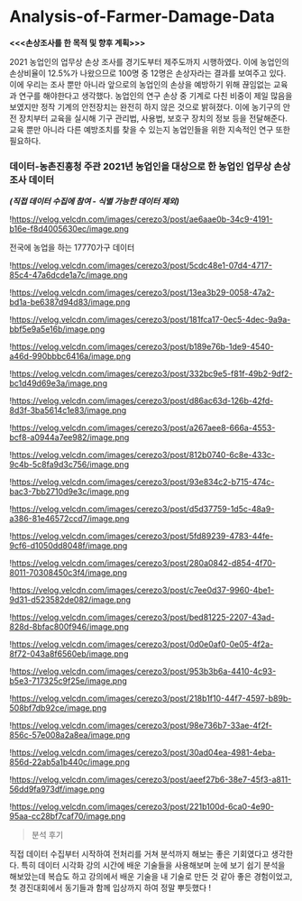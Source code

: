 # Analysis-of-Farmer-Damage-Data

**<<<손상조사를 한 목적 및 향후 계획>>>**

2021 농업인의 업무상 손상 조사를 경기도부터 제주도까지 시행하였다. 이에 농업인의 손상비율이 12.5%가 나왔으므로
100명 중 12명은 손상자라는 결과를 보여주고 있다. 이에 우리는 조사 뿐만 아니라 앞으로의 농업인의 손상을 예방하기 위해 끊임없는 교육과 연구를 해야한다고 생각했다. 
농업인의 연구 손상 중 기계로 다친 비중이 제일 많음을 보였지만 정작 기계의 안전장치는  완전히 하지 않은 것으로 밝혀졌다. 이에 농기구의 안전 장치부터 교육을 실시해 기구 관리법, 사용법, 보호구 장치의 정보 등을 전달해준다.
교육 뿐만 아니라 다른 예방조치를 찾을 수 있는지 농업인들을 위한 지속적인 연구 또한 필요하다.


### 데이터-농촌진흥청 주관 2021년 농업인을 대상으로 한 농업인 업무상 손상 조사 데이터

***(직접 데이터 수집에 참여 - 식별 가능한 데이터 제외)***

!https://velog.velcdn.com/images/cerezo3/post/ae6aae0b-34c9-4191-b16e-f8d4005630ec/image.png

전국에 농업을 하는 17770가구 데이터

!https://velog.velcdn.com/images/cerezo3/post/5cdc48e1-07d4-4717-85c4-47a6dcde1a7c/image.png

!https://velog.velcdn.com/images/cerezo3/post/13ea3b29-0058-47a2-bd1a-be6387d94d83/image.png

!https://velog.velcdn.com/images/cerezo3/post/181fca17-0ec5-4dec-9a9a-bbf5e9a5e16b/image.png

!https://velog.velcdn.com/images/cerezo3/post/b189e76b-1de9-4540-a46d-990bbbc6416a/image.png

!https://velog.velcdn.com/images/cerezo3/post/332bc9e5-f81f-49b2-9df2-bc1d49d69e3a/image.png

!https://velog.velcdn.com/images/cerezo3/post/d86ac63d-126b-42fd-8d3f-3ba5614c1e83/image.png

!https://velog.velcdn.com/images/cerezo3/post/a267aee8-666a-4553-bcf8-a0944a7ee982/image.png

!https://velog.velcdn.com/images/cerezo3/post/812b0740-6c8e-433c-9c4b-5c8fa9d3c756/image.png

!https://velog.velcdn.com/images/cerezo3/post/93e834c2-b715-474c-bac3-7bb2710d9e3c/image.png

!https://velog.velcdn.com/images/cerezo3/post/d5d37759-1d5c-48a9-a386-81e46572ccd7/image.png

!https://velog.velcdn.com/images/cerezo3/post/5fd89239-4783-44fe-9cf6-d1050dd8048f/image.png

!https://velog.velcdn.com/images/cerezo3/post/280a0842-d854-4f70-8011-70308450c3f4/image.png

!https://velog.velcdn.com/images/cerezo3/post/c7ee0d37-9960-4be1-9d31-d523582de082/image.png

!https://velog.velcdn.com/images/cerezo3/post/bed81225-2207-43ad-828d-8bfac800f946/image.png

!https://velog.velcdn.com/images/cerezo3/post/0d0e0af0-0e05-4f2a-8f72-043a8f6560eb/image.png

!https://velog.velcdn.com/images/cerezo3/post/953b3b6a-4410-4c93-b5e3-717325c9f25e/image.png

!https://velog.velcdn.com/images/cerezo3/post/218b1f10-44f7-4597-b89b-508bf7db92ce/image.png

!https://velog.velcdn.com/images/cerezo3/post/98e736b7-33ae-4f2f-856c-57e008a2a8ea/image.png

!https://velog.velcdn.com/images/cerezo3/post/30ad04ea-4981-4eba-856d-22ab5a1b440c/image.png

!https://velog.velcdn.com/images/cerezo3/post/aeef27b6-38e7-45f3-a811-56dd9fa973df/image.png

!https://velog.velcdn.com/images/cerezo3/post/221b100d-6ca0-4e90-95aa-cc28bf7caf70/image.png

> 분석 후기

직접 데이터 수집부터 시작하여 전처리를 거쳐 분석까지 해보는 좋은 기회였다고 생각한다. 특히 데이터 시각화 강의 시간에 배운 기술들을 사용해보며 눈에 보기 쉽기 분석을 해보았는데 복습도 하고 강의에서 배운 기술을 내 기술로 만든 것 같아 좋은 경험이었고, 첫 경진대회에서 동기들과 함께 입상까지 하여 정말 뿌듯했다 !
